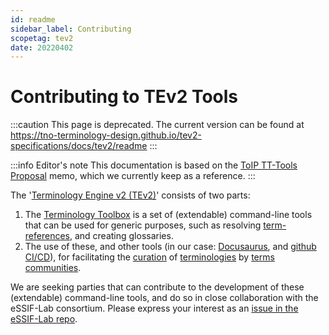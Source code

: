 ```yaml
---
id: readme
sidebar_label: Contributing
scopetag: tev2
date: 20220402
---
```


# Contributing to TEv2 Tools

:::caution
This page is deprecated. The current version can be found at https://tno-terminology-design.github.io/tev2-specifications/docs/tev2/readme
:::

:::info Editor's note
This documentation is based on the [ToIP TT-Tools Proposal](https://tno-terminology-design.github.io/tev2-specifications/docs/tev2/toip-terminology-toolbox) memo, which we currently keep as a reference.
:::

The '[Terminology Engine v2 (TEv2)](https://tno-terminology-design.github.io/tev2-specifications/docs/tev2/tev2-overview)' consists of two parts:
1. The [Terminology Toolbox](https://tno-terminology-design.github.io/tev2-specifications/docs/tev2/tev2-toolbox) is a set of (extendable) command-line tools that can be used for generic purposes, such as resolving [term-references](term-ref@), and creating glossaries.
2. The use of these, and other tools (in our case: [Docusaurus](https://docusaurus.io/), and [github CI/CD](https://resources.github.com/ci-cd/)), for facilitating the [curation](curate@) of [terminologies](terminology@) by [terms communities](terms-community@).

We are seeking parties that can contribute to the development of these (extendable) command-line tools, and do so in close collaboration with the eSSIF-Lab consortium. Please express your interest as an [issue in the eSSIF-Lab repo](https://github.com/tno-terminology-design/tev2-specifications/issues).